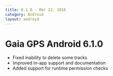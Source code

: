```yaml
---
title: 6.1.0 - Mar 22, 2016
category: Android
layout: android
---
```


# Gaia GPS Android 6.1.0

* Fixed inability to delete some tracks
* Improved in-app support and documentation
* Added support for runtime permission checks